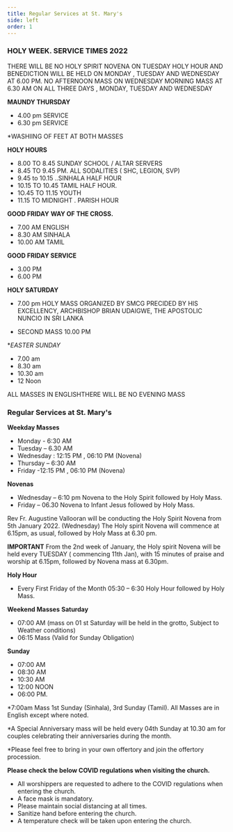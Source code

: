 ```yaml
---
title: Regular Services at St. Mary's
side: left
order: 1
---
```

### HOLY WEEK. SERVICE TIMES 2022
THERE WILL BE NO HOLY SPIRIT NOVENA ON TUESDAY 
HOLY HOUR AND BENEDICTION WILL BE HELD ON MONDAY , TUESDAY AND WEDNESDAY AT 6.00 PM.
NO AFTERNOON MASS ON WEDNESDAY
MORNING MASS AT 6.30 AM ON ALL THREE DAYS , MONDAY, TUESDAY AND WEDNESDAY

**MAUNDY THURSDAY**
* 4.00 pm SERVICE 
* 6.30 pm SERVICE 

*WASHIING OF FEET AT BOTH MASSES

 **HOLY HOURS**
* 8.00 TO 8.45 SUNDAY SCHOOL / ALTAR SERVERS
* 8.45 TO 9.45 PM. ALL SODALITIES ( SHC, LEGION, SVP)
* 9.45 to 10.15 ..SINHALA HALF HOUR 
* 10.15 TO 10.45 TAMIL HALF HOUR.
* 1O.45 TO 11.15 YOUTH
* 11.15 TO MIDNIGHT . PARISH HOUR 

**GOOD FRIDAY**
**WAY OF THE CROSS.**
 * 7.00 AM ENGLISH
 * 8.30 AM SINHALA
 * 10.00 AM TAMIL

**GOOD FRIDAY SERVICE**  
* 3.00 PM
* 6.00 PM

 **HOLY SATURDAY** 
* 7.00 pm
HOLY MASS ORGANIZED BY SMCG 
PRECIDED BY HIS EXCELLENCY, ARCHBISHOP BRIAN UDAIGWE, THE APOSTOLIC NUNCIO IN SRI LANKA

 * SECOND MASS 10.00 PM

**EASTER SUNDAY*

* 7.00 am
* 8.30 am 
* 10.30 am
* 12 Noon 

ALL MASSES IN ENGLISHTHERE WILL BE NO EVENING MASS

### Regular Services at St. Mary's

**Weekday Masses**
* Monday - 6:30 AM
* Tuesday – 6.30 AM
* Wednesday : 12:15 PM , 06:10 PM (Novena)
* Thursday – 6:30 AM
* Friday -12:15 PM , 06:10 PM (Novena)

**Novenas**

* Wednesday – 6:10 pm Novena to the Holy Spirit followed by Holy Mass.
* Friday – 06.30 Novena to Infant Jesus followed by Holy Mass.

Rev Fr. Augustine Vallooran  will be conducting the Holy Spirit Novena from 5th January 2022. (Wednesday)
The Holy spirit Novena will commence at 6.15pm, as usual, followed by Holy Mass at 6.30 pm.

 **IMPORTANT**
From the 2nd week of January, the Holy spirit Novena will be held every TUESDAY ( commencing 11th Jan), with 15 minutes of praise and worship at 6.15pm, followed by Novena  mass at 6.30pm.

**Holy Hour** 

* Every First Friday of the Month 05:30 – 6:30 Holy Hour followed by Holy Mass.

**Weekend Masses**
**Saturday**

* 07:00 AM (mass on 01 st Saturday will be held in the grotto, Subject to Weather conditions)
* 06:15 Mass (Valid for Sunday Obligation)

**Sunday**

* 07:00 AM
* 08:30 AM
* 10:30 AM
* 12:00 NOON
* 06:00 PM.

*7:00am Mass 1st Sunday (Sinhala), 3rd Sunday (Tamil). All Masses are in English except where noted. 

*A Special Anniversary mass will be held every 04th Sunday at 10.30 am for couples celebrating their anniversaries during the month.

*Please feel free to bring in your own  offertory and join the offertory procession.

**Please check the below COVID regulations when visiting the church.**
*  All worshippers are requested to adhere to the COVID regulations when entering the church.
* A face mask is mandatory.
* Please maintain social distancing at all times. 
* Sanitize hand before entering the church. 
* A temperature  check will be taken upon entering the church. 



